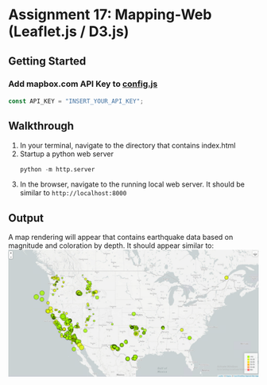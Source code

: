 # Assignment 17: Mapping-Web (Leaflet.js / D3.js)

## Getting Started

### Add mapbox.com API Key to [config.js](/static/js/config.js)
```javascript
const API_KEY = "INSERT_YOUR_API_KEY";
```

## Walkthrough
1. In your terminal, navigate to the directory that contains index.html
1. Startup a python web server
    ```python
    python -m http.server
    ```
1. In the browser, navigate to the running local web server. It should be similar to `http://localhost:8000`

## Output
A map rendering will appear that contains earthquake data based on magnitude and coloration by depth. It should appear similar to:
![screenshot](images/screenshot.png)